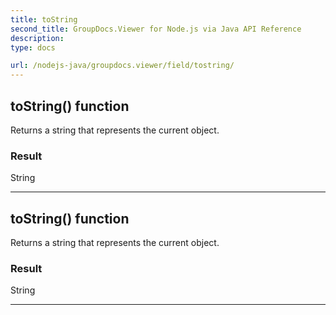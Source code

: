 ```yaml
---
title: toString
second_title: GroupDocs.Viewer for Node.js via Java API Reference
description: 
type: docs

url: /nodejs-java/groupdocs.viewer/field/tostring/
---
```


## toString()  function

 Returns a string that represents the current object.
 

### Result
String


---


## toString()  function

 Returns a string that represents the current object.
 

### Result
String


---


